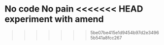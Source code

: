 No code No pain
<<<<<<< HEAD
experiment with amend
=======
>>>>>>> 5be07be415e1d9454b97d2e34965b541a8fcc267
